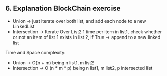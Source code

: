 ## 6. Explanation BlockChain exercise
* Union -> just iterate over both list, and add each node to a new LinkedList
* Intersection -> Iterate Over List2 1 time per item in list1, check whether or 
not an item of list 1 exists in list 2, if True -> append to a new linked list

Time and Space complexity:
* Union -> O(n + m) being n list1, m list2
* Intersection -> O (n * m * p) being n list1, m list2, p intersected list
